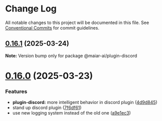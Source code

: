 # Change Log

All notable changes to this project will be documented in this file.
See [Conventional Commits](https://conventionalcommits.org) for commit guidelines.

## [0.16.1](https://github.com/UraniumCorporation/maiar-ai/compare/v0.16.0...v0.16.1) (2025-03-24)

**Note:** Version bump only for package @maiar-ai/plugin-discord

# [0.16.0](https://github.com/UraniumCorporation/maiar-ai/compare/v0.15.0...v0.16.0) (2025-03-23)

### Features

- **plugin-discord:** more intelligent behavior in discord plugin ([4d9d845](https://github.com/UraniumCorporation/maiar-ai/commit/4d9d845fda6ba1041f650e813eae250ed0f3f34d))
- stand up discord plugin ([7f6df61](https://github.com/UraniumCorporation/maiar-ai/commit/7f6df6143ee956f89bf61090e8df39e47509e335))
- use new logging system instead of the old one ([a9e1ec3](https://github.com/UraniumCorporation/maiar-ai/commit/a9e1ec3ea67d6092a4ccbed25ec3183f34f887e5))
